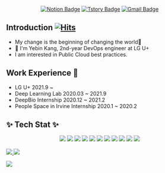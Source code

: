 <!-- ### Hi there 👋 [![Hits](https://hits.seeyoufarm.com/api/count/incr/badge.svg?url=https%3A%2F%2Fgithub.com%2Fjoyfulbean%2F&count_bg=%2379C83D&title_bg=%23555555&icon=&icon_color=%23E7E7E7&title=hits&edge_flat=false)](https://hits.seeyoufarm.com) -->

<!--
**joyfulbean/joyfulbean** is a ✨ _special_ ✨ repository because its `README.md` (this file) appears on your GitHub profile.

Here are some ideas to get you started:

- 🔭 I’m currently working on ...
- 🌱 I’m currently learning ...
- 👯 I’m looking to collaborate on ...
- 🤔 I’m looking for help with ...
- 💬 Ask me about ...
- 📫 How to reach me: ...
- 😄 Pronouns: ...
- ⚡ Fun fact: ...
-->



<div align=center>

[![Notion Badge](http://img.shields.io/badge/-Resume-black?style=flat-square&logo=notion&link=https://velog.io/@joyfulbean/about)](https://sixth-system-ad3.notion.site/2023-12-31fc3a4a4e2d4a1bbbbcb0aab89ff99c)
[![Tstory Badge](http://img.shields.io/badge/-Tech%20Blog-20C997?style=flat-square&link=https://velog.io/@joyfulbean)](https://velog.io/@joyfulbean)
[![Gmail Badge](https://img.shields.io/badge/Gmail-d14836?style=flat-square&logo=Gmail&logoColor=white&link=mailto:joyfuldeveloper4@gmail.com)](mailto:joyfuldeveloper4@gmail.com)
	
</div>


## Introduction [![Hits](https://hits.seeyoufarm.com/api/count/incr/badge.svg?url=https%3A%2F%2Fgithub.com%2Fjoyfulbean%2F&count_bg=%2379C83D&title_bg=%23555555&icon=&icon_color=%23E7E7E7&title=hits&edge_flat=false)](https://hits.seeyoufarm.com)
	
* My change is the beginning of changing the world🌱 <br>
* 👋 I'm Yebin Kang, 2nd-year DevOps engineer at LG U+
* I am interested in Public Cloud best practices.

## Work Experience 🔭

* LG U+ 2021.9 ~
* Deep Learning Lab 2020.03 ~ 2021.9
* DeepBio Internship 2020.12 ~ 2021.2
* People Space in Irvine Internship 2020.1 ~ 2020.2

## ✨ Tech Stat ✨
<div align=center text="Tech Stat">
<img src="https://img.shields.io/badge/pytorch-EE4C2C?style=flat-square&logo=pytorch&logoColor=white"/></a>
<img src="https://img.shields.io/badge/androidstudio-03DDC84?style=flat-square&logo=android studio&logoColor=white"/></a>
<img src="https://img.shields.io/badge/flask-000000?style=flat-square&logo=flask&logoColor=white"/></a>
<img src="https://img.shields.io/badge/amazon aws-232F3E?style=flat-square&logo=amazon aws&logoColor=white"/></a>
<img src="https://img.shields.io/badge/mysql-4479A1?style=flat-square&logo=mysql&logoColor=white"/></a>
<img src="https://img.shields.io/badge/sqlite-003B57?style=flat-square&logo=sqlite&logoColor=white"/></a>
<img src="https://img.shields.io/badge/postgresql-4169E1?style=flat-square&logo=postgresql&logoColor=white"/></a>
<img src="https://img.shields.io/badge/firebase-FFCA28?style=flat-square&logo=firebase&logoColor=white"/></a>
<img src="https://img.shields.io/badge/python-3776AB?style=flat-square&logo=python&logoColor=white"/></a>
<img src="https://img.shields.io/badge/c++-00599C?style=flat-square&logo=c++&logoColor=white"/></a>
<img src="https://img.shields.io/badge/java-007396?style=flat-square&logo=java&logoColor=white"/></a>
</div><br>

<a href="s">
  <img src="https://github-readme-stats.vercel.app/api?username=joyfulbean&theme=tokyonight&show_icons=true" />
</a>
<a href="s">
  <img src="https://github-readme-stats.vercel.app/api/top-langs/?username=joyfulbean&exclude_repo=null&layout=compact&theme=tokyonight" />
</a>

![](https://github-profile-summary-cards.vercel.app/api/cards/profile-details?username=joyfulbean&theme=nord_dark)
